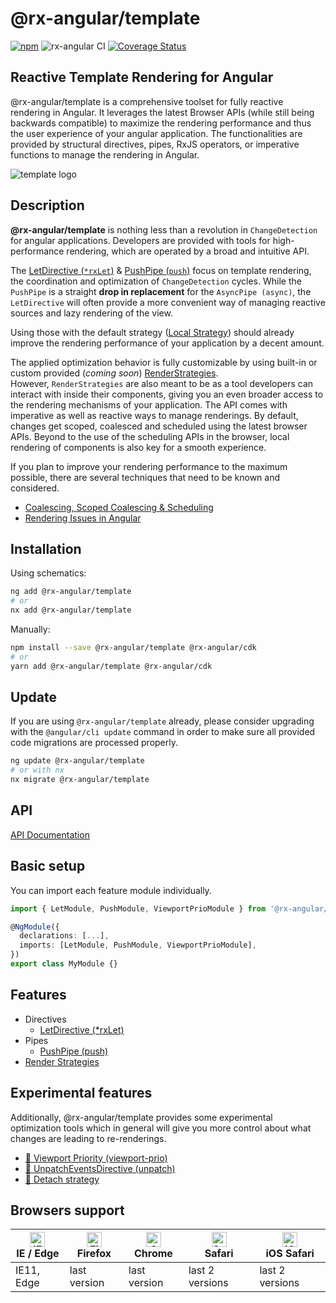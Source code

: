 # @rx-angular/template

[![npm](https://img.shields.io/npm/v/%40rx-angular%2Ftemplate.svg)](https://www.npmjs.com/package/%40rx-angular%2Ftemplate)
![rx-angular CI](https://github.com/rx-angular/rx-angular/workflows/rx-angular%20CI/badge.svg?branch=main)
[![Coverage Status](https://raw.githubusercontent.com/rx-angular/rx-angular/github-pages/docs/test-coverage/template/jest-coverage-badge.svg)](https://rx-angular.github.io/rx-angular/test-coverage/template/lcov-report/index.html)

## Reactive Template Rendering for Angular

@rx-angular/template is a comprehensive toolset for fully reactive rendering in Angular.
It leverages the latest Browser APIs (while still being backwards compatible) to maximize the rendering performance and thus
the user experience of your angular application.
The functionalities are provided by
structural directives, pipes, RxJS operators, or imperative functions to manage the rendering in Angular.

![template logo](https://raw.githubusercontent.com/rx-angular/rx-angular/main/libs/template/docs/images/template_logo.png)

## Description

**@rx-angular/template** is nothing less than a revolution in `ChangeDetection` for angular applications.
Developers are provided with tools for high-performance rendering, which are operated by a broad and intuitive API.

The [LetDirective (`*rxLet`)](https://github.com/rx-angular/rx-angular/tree/main/libs/template/docs/api/let-directive.md) &
[PushPipe (`push`)](https://github.com/rx-angular/rx-angular/tree/main/libs/template/docs/push.md) focus
on template rendering, the coordination and optimization of `ChangeDetection` cycles. While the `PushPipe` is a
straight **drop in replacement** for the `AsyncPipe (async)`, the `LetDirective` will often provide a more
convenient way of managing reactive sources and lazy rendering of the view.

Using those with the default strategy ([Local Strategy](https://github.com/rx-angular/rx-angular/blob/main/libs/cdk/docs/render-strategies/strategies.md#local)) should already improve the rendering performance of
your application by a decent amount.

The applied optimization behavior is fully customizable by using built-in or
custom provided (_coming soon_) [RenderStrategies](https://github.com/rx-angular/rx-angular/tree/main/libs/cdk/docs/render-strategies).  
However, `RenderStrategies` are also meant to be as a tool developers can interact with inside
their components, giving you an even broader access to the rendering mechanisms of your application.
The API comes with imperative as well as reactive ways to manage renderings.
By default, changes get scoped, coalesced and scheduled using the latest browser APIs.
Beyond to the use of the scheduling APIs in the browser, local rendering of components is also
key for a smooth experience.

If you plan to improve your rendering performance to the maximum possible, there
are several techniques that need to be known and considered.

- [Coalescing, Scoped Coalescing & Scheduling](https://github.com/rx-angular/rx-angular/tree/main/libs/template/docs/concepts.md)
- [Rendering Issues in Angular](https://github.com/rx-angular/rx-angular/tree/main/libs/template/docs/performance-issues.md)

## Installation

Using schematics:

```bash
ng add @rx-angular/template
# or
nx add @rx-angular/template
```

Manually:

```bash
npm install --save @rx-angular/template @rx-angular/cdk
# or
yarn add @rx-angular/template @rx-angular/cdk
```

## Update

If you are using `@rx-angular/template` already, please consider upgrading with the `@angular/cli update` command in order
to make sure all provided code migrations are processed properly.

```bash
ng update @rx-angular/template
# or with nx
nx migrate @rx-angular/template
```

## API

[API Documentation](https://github.com/rx-angular/rx-angular/tree/main/libs/template/docs/api/overview.md)

## Basic setup

You can import each feature module individually.

```typescript
import { LetModule, PushModule, ViewportPrioModule } from '@rx-angular/template';

@NgModule({
  declarations: [...],
  imports: [LetModule, PushModule, ViewportPrioModule],
})
export class MyModule {}
```

## Features

- Directives
  - [LetDirective (\*rxLet)](https://github.com/rx-angular/rx-angular/tree/main/libs/template/docs/api/let-directive.md)
- Pipes
  - [PushPipe (push)](https://github.com/rx-angular/rx-angular/tree/main/libs/template/docs/push.md)
- [Render Strategies](https://github.com/rx-angular/rx-angular/tree/main/libs/cdk/docs/render-strategies/README.md)

## Experimental features

Additionally, @rx-angular/template provides some experimental optimization tools which in general will give you more control
about what changes are leading to re-renderings.

- [🧪 Viewport Priority (viewport-prio)](https://github.com/rx-angular/rx-angular/tree/main/libs/template/docs/experimental/viewport-prio.md)
- [🧪 UnpatchEventsDirective (unpatch)](https://github.com/rx-angular/rx-angular/tree/main/libs/template/docs/experimental/unpatch.md)
- [🧪 Detach strategy](https://github.com/rx-angular/rx-angular/tree/main/libs/template/docs/experimental/experimental-render-strategies.md)

## Browsers support

| [<img src="https://raw.githubusercontent.com/alrra/browser-logos/master/src/edge/edge_48x48.png" alt="IE / Edge" width="24px" height="24px" />](http://godban.github.io/browsers-support-badges/)<br/>IE / Edge | [<img src="https://raw.githubusercontent.com/alrra/browser-logos/master/src/firefox/firefox_48x48.png" alt="Firefox" width="24px" height="24px" />](http://godban.github.io/browsers-support-badges/)<br/>Firefox | [<img src="https://raw.githubusercontent.com/alrra/browser-logos/master/src/chrome/chrome_48x48.png" alt="Chrome" width="24px" height="24px" />](http://godban.github.io/browsers-support-badges/)<br/>Chrome | [<img src="https://raw.githubusercontent.com/alrra/browser-logos/master/src/safari/safari_48x48.png" alt="Safari" width="24px" height="24px" />](http://godban.github.io/browsers-support-badges/)<br/>Safari | [<img src="https://raw.githubusercontent.com/alrra/browser-logos/master/src/safari-ios/safari-ios_48x48.png" alt="iOS Safari" width="24px" height="24px" />](http://godban.github.io/browsers-support-badges/)<br/>iOS Safari |
| --------------------------------------------------------------------------------------------------------------------------------------------------------------------------------------------------------------- | ----------------------------------------------------------------------------------------------------------------------------------------------------------------------------------------------------------------- | ------------------------------------------------------------------------------------------------------------------------------------------------------------------------------------------------------------- | ------------------------------------------------------------------------------------------------------------------------------------------------------------------------------------------------------------- | ----------------------------------------------------------------------------------------------------------------------------------------------------------------------------------------------------------------------------- |
| IE11, Edge                                                                                                                                                                                                      | last version                                                                                                                                                                                                      | last version                                                                                                                                                                                                  | last 2 versions                                                                                                                                                                                               | last 2 versions                                                                                                                                                                                                               |

